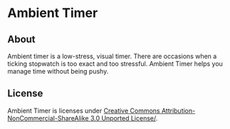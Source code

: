 Ambient Timer
=====

## About

Ambient timer is a low-stress, visual timer. There are occasions when a ticking stopwatch is too exact and too stressful. Ambient Timer helps you manage time without being pushy.

## License

Ambient Timer is licenses under [Creative Commons Attribution-NonCommercial-ShareAlike 3.0 Unported License/](http://creativecommons.org/licenses/by-nc-sa/3.0/).

